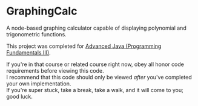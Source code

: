 # GraphingCalc
A node-based graphing calculator capable of displaying polynomial and trigonometric functions.

This project was completed for [Advanced Java (Programming Fundamentals III)](https://www1.dcccd.edu/catalog/courseDescriptions/awardCourseDetail.cfm?loc=econ&course=COSC&number=2436).

If you're in that course or related course right now, obey all honor code requirements before viewing this code.  
I recommend that this code should only be viewed _after_ you've completed your own implementation.  
If you're super stuck, take a break, take a walk, and it will come to you; good luck.
